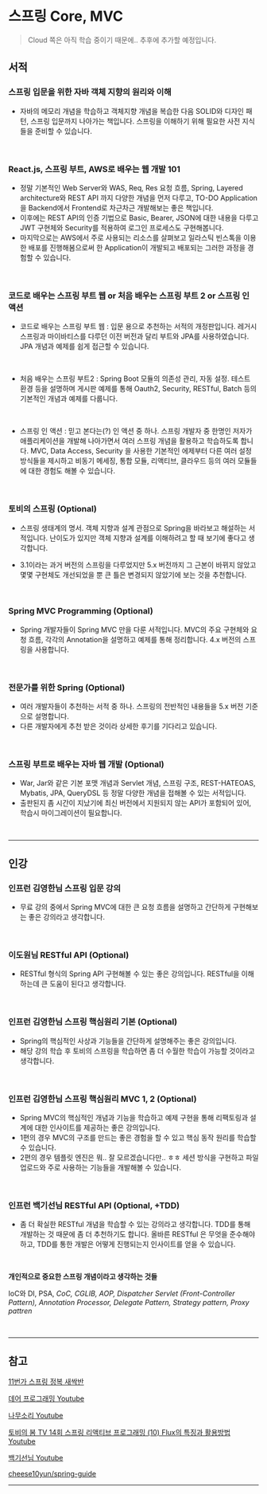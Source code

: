 
# 스프링 Core, MVC


> Cloud 쪽은 아직 학습 중이기 때문에.. 추후에 추가할 예정입니다.

## 서적

### 스프링 입문을 위한 자바 객체 지향의 원리와 이해

- 자바의 메모리 개념을 학습하고 객체지향 개념을 복습한 다음 SOLID와 디자인 패턴, 스프링 입문까지 나아가는 책입니다. 스프링을 이해하기 위해 필요한 사전 지식들을 준비할 수 있습니다.

<br/>

### React.js, 스프링 부트, AWS로 배우는 웹 개발 101

- 정말 기본적인 Web Server와 WAS, Req, Res 요청 흐름, Spring, Layered architecture와 REST API 까지 다양한 개념을 먼저 다루고, TO-DO Application을 Backend에서 Frontend로 차근차근 개발해보는 좋은 책입니다.
- 이후에는 REST API의 인증 기법으로 Basic, Bearer, JSON에 대한 내용을 다루고 JWT 구현체와 Security를 적용하여 로그인 프로세스도 구현해봅니다.
- 마지막으로는 AWS에서 주로 사용되는 리소스를 살펴보고 일라스틱 빈스톡을 이용한 배포를 진행해봄으로써 한 Application이 개발되고 배포되는 그러한 과정을 경험할 수 있습니다.

<br/>

### 코드로 배우는 스프링 부트 웹 or 처음 배우는 스프링 부트 2 or 스프링 인 액션

- 코드로 배우는 스프링 부트 웹 : 입문 용으로 추천하는 서적의 개정판입니다. 레거시 스프링과 마이바티스를 다루던 이전 버전과 달리 부트와 JPA를 사용하였습니다. JPA 개념과 예제를 쉽게 접근할 수 있습니다. 

<br/>

- 처음 배우는 스프링 부트2 : Spring Boot 모듈의 의존성 관리, 자동 설정. 테스트 환경 등을 설명하며 게시판 예제를 통해 Oauth2, Security, RESTful, Batch 등의 기본적인 개념과 예제를 다룹니다.

<br/>

- 스프링 인 액션 : 믿고 본다는(?) 인 액션 중 하나. 스프링 개발자 중 한명인 저자가 애플리케이션을 개발해 나아가면서 여러 스프링 개념을 활용하고 학습하도록 합니다. MVC, Data Access, Security 을 사용한 기본적인 에제부터 다른 여러 설정 방식들을 제시하고 비동기 메세징, 통합 모듈, 리액티브, 클라우드 등의 여러 모듈들에 대한 경험도 해볼 수 있습니다.

<br/>

### 토비의 스프링 (Optional)

- 스프링 생태계의 명서. 객체 지향과 설계 관점으로 Spring을 바라보고 해설하는 서적입니다. 난이도가 있지만 객체 지향과 설계를 이해하려고 할 때 보기에 좋다고 생각합니다.
  
- 3.1이라는 과거 버전의 스프링을 다루었지만 5.x 버전까지 그 근본이 바뀌지 않았고 몇몇 구현체도 개선되었을 뿐 큰 틀은 변경되지 않았기에 보는 것을 추천합니다.

<br/>

### Spring MVC Programming (Optional)

- Spring 개발자들이 Spring MVC 만을 다룬 서적입니다. MVC의 주요 구현체와 요청 흐름, 각각의 Annotation을 설명하고 예제를 통해 정리합니다. 4.x 버전의 스프링을 사용합니다.

<br/>

### 전문가를 위한 Spring (Optional)

- 여러 개발자들이 추천하는 서적 중 하나. 스프링의 전반적인 내용들을 5.x 버전 기준으로 설명합니다.
- 다른 개발자에게 추천 받은 것이라 상세한 후기를 기다리고 있습니다.

<br/>

### 스프링 부트로 배우는 자바 웹 개발 (Optional)

- War, Jar와 같은 기본 포맷 개념과 Servlet 개념, 스프링 구조, REST-HATEOAS, Mybatis, JPA, QueryDSL 등 정말 다양한 개념을 접해볼 수 있는 서적입니다.
- 출판된지 좀 시간이 지났기에 최신 버전에서 지원되지 않는 API가 포함되어 있어, 학습시 마이그레이션이 필요합니다.

<br/>

---

## 인강

### 인프런 김영한님 스프링 입문 강의

- 무료 강의 중에서 Spring MVC에 대한 큰 요청 흐름을 설명하고 간단하게 구현해보는 좋은 강의라고 생각합니다.

<br/>

### 이도원님 RESTful API (Optional)

- RESTful 형식의 Spring API 구현해볼 수 있는 좋은 강의입니다. RESTful을 이해하는데 큰 도움이 된다고 생각합니다.

<br/>

### 인프런 김영한님 스프링 핵심원리 기본 (Optional)

- Spring의 핵심적인 사상과 기능들을 간단하게 설명해주는 좋은 강의입니다.
- 해당 강의 학습 후 토비의 스프링을 학습하면 좀 더 수월한 학습이 가능할 것이라고 생각합니다.

<br/>

### 인프런 김영한님 스프링 핵심원리 MVC 1, 2 (Optional)

- Spring MVC의 핵심적인 개념과 기능을 학습하고 예제 구현을 통해 리팩토링과 설계에 대한 인사이트를 제공하는 좋은 강의입니다.
- 1편의 경우 MVC의 구조를 만드는 좋은 경험을 할 수 있고 핵심 동작 원리를 학습할 수 있습니다.
- 2편의 경우 템플릿 엔진은 뭐.. 잘 모르겠습니다만.. ㅎㅎ 세션 방식을 구현하고 파일 업로드와 주로 사용하는 기능들을 개발해볼 수 있습니다.

<br/>

### 인프런 백기선님 RESTful API (Optional, +TDD)

- 좀 더 확실한 RESTful 개념을 학습할 수 있는 강의라고 생각합니다. TDD를 통해 개발하는 것 때문에 좀 더 추천하기도 합니다. 올바른 RESTful 은 무엇을 준수해야하고, TDD를 통한 개발은 어떻게 진행되는지 인사이트를 얻을 수 있습니다.

<br/>

**개인적으로 중요한 스프링 개념이라고 생각하는 것들**

IoC와 DI, PSA, *CoC, CGLIB, AOP, Dispatcher Servlet (Front-Controller Pattern), Annotation Processor, Delegate Pattern,  Strategy pattern, Proxy pattren*

<br/>

---

## 참고

[11번가 스프링 정복 새싹반](https://github.com/11st-corp/spring-study-sprout)

[데어 프로그래밍 Youtube](https://www.youtube.com/channel/UCVrhnbfe78ODeQglXtT1Elw)

[나무소리 Youtube](https://www.youtube.com/channel/UCtaUzBujIBjtrkqACmkM44g)

[토비의 봄 TV 14회 스프링 리액티브 프로그래밍 (10) Flux의 특징과 활용방법 Youtube](https://www.youtube.com/watch?v=bc4wTgA_2Xk&list=PLv-xDnFD-nnmof-yoZQN8Fs2kVljIuFyC)

[백기선님 Youtube](https://www.youtube.com/channel/UCwjaZf1WggZdbczi36bWlBA)

[cheese10yun/spring-guide](https://github.com/cheese10yun/spring-guide)

---
